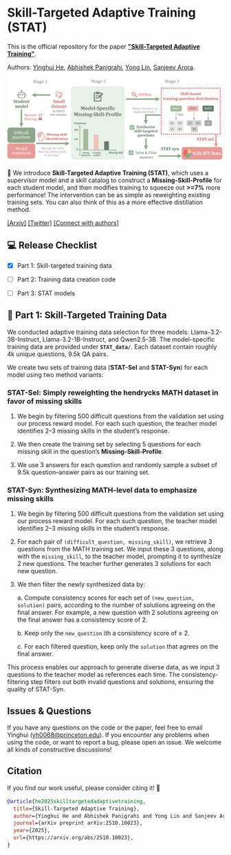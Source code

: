 # Skill-Targeted Adaptive Training (STAT)
This is the official repository for the paper [**"Skill-Targeted Adaptive Training"**](https://arxiv.org/abs/2510.10023). 

Authors: [Yinghui He](https://ying-hui-he.github.io/), [Abhishek Panigrahi](https://abhishekpanigrahi1996.github.io/), [Yong Lin](https://linyongver.github.io/Website/), [Sanjeev Arora](https://www.cs.princeton.edu/~arora/).


![STAT overview](Figures/STAT.png)

🚨 We introduce **Skill-Targeted Adaptive Training (STAT)**, which uses a supervisor model and a skill catalog to construct a **Missing-Skill-Profile** for each student model, and then modifies training to squeeze out **>=7%** more performance! The intervention can be as simple as reweighting existing training sets. You can also think of this as a more effective distillation method.


[[Arxiv]](https://arxiv.org/abs/2510.10023) [[Twitter]](https://x.com/yinghui_he_/status/1980257694704619679) [[Connect with authors]](https://x.com/yinghui_he_)




## 💻 Release Checklist
- [x] Part 1: Skill-targeted training data
- [ ] Part 2: Training data creation code
- [ ] Part 3: STAT models



## 🧩 Part 1: Skill-Targeted Training Data
We conducted adaptive training data selection for three models: Llama-3.2-3B-Instruct, Llama-3.2-1B-Instruct, and Qwen2.5-3B. 
The model-specific training data are provided under **`STAT_data/`**. Each dataset contain roughly 4k unique questions, 9.5k QA pairs.

We create two sets of training data (**STAT-Sel** and **STAT-Syn**) for each model using two method variants:
### STAT-Sel: Simply reweighting the hendrycks MATH dataset in favor of missing skills
1. We begin by filtering 500 difficult questions from the validation set using our process reward model. For each such question, the teacher model identifies 2–3 missing skills in the student’s response. 

2. We then create the training set by selecting 5 questions for each missing skill in the question’s **Missing-Skill-Profile**. 

3. We use 3 answers for each question and randomly sample a subset of 9.5k question–answer pairs as our training set.

### STAT-Syn: Synthesizing MATH-level data to emphasize missing skills

1. We begin by filtering 500 difficult questions from the validation set using our process reward model. For each such question, the teacher model identifies 2–3 missing skills in the student’s response.  
2. For each pair of `(difficult_question, missing_skill)`, we retrieve 3 questions from the MATH training set. We input these 3 questions, along with the `missing_skill`, to the teacher model, prompting it to synthesize 2 new questions. The teacher further generates 3 solutions for each new question. 

3. We then filter the newly synthesized data by:


    a. Compute consistency scores for each set of `(new_question, solution)` pairs, according to the number of solutions agreeing on the final answer. For example, a new question with 2 solutions agreeing on the final answer has a consistency score of 2.

    b. Keep only the `new_question` ith a consistency score of ≥ 2.

    c. For each filtered question, keep only the `solution` that agrees on the final answer.

This process enables our approach to generate diverse data, as we input 3 questions to the teacher model as references each time. The consistency-filtering step filters out both invalid questions and solutions, ensuring the quality of STAT-Syn.


## Issues & Questions
If you have any questions on the code or the paper, feel free to email Yinghui (yh0068@princeton.edu). If you encounter any problems when using the code, or want to report a bug, please open an issue. We welcome all kinds of constructive discussions!


## Citation
If you find our work useful, please consider citing it! 🤗

```BibTeX
@article{he2025skilltargetedadaptivetraining,
  title={Skill-Targeted Adaptive Training}, 
  author={Yinghui He and Abhishek Panigrahi and Yong Lin and Sanjeev Arora},
  journal={arXiv preprint arXiv:2510.10023},
  year={2025},
  url={https://arxiv.org/abs/2510.10023}, 
}
```